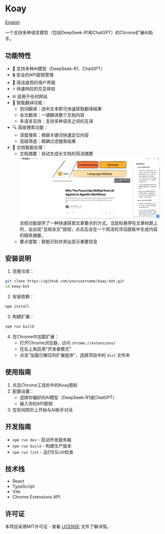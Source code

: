 # Koay

[English](./README.md)

一个支持多种语言模型（包括DeepSeek-R1和ChatGPT）的Chrome扩展AI助手。

## 功能特性

- 🤖 支持多种AI模型（DeepSeek-R1、ChatGPT）
- 🔒 安全的API密钥管理
- 🎨 简洁直观的用户界面
- ⚡ 快速响应的交互体验
- 🌐 适用于任何网站
- 🔄 智能翻译功能：
  - 划词翻译：选中文本即可快速获取翻译结果
  - 全文翻译：一键翻译整个文档内容
  - 多语言支持：支持多种语言之间的互译
- 🔍 高级搜索功能：
  - 深度搜索：根据关键词快速定位内容
  - 高级筛选：精确过滤搜索结果
- 📝 文档智能处理：
  - 文档摘要：自动生成长文档的简洁摘要
    ![总结功能](./docs/summary.png)
    总结功能提供了一种快速获取文章要点的方式。当鼠标悬停在文章标题上时，会出现"总结全文"按钮，点击后会在一个简洁的浮动面板中生成内容的精炼摘要。
  - 要点提取：智能识别并突出显示重要信息

## 安装说明

1. 克隆仓库：
```bash
git clone https://github.com/yourusername/koay-bot.git
cd koay-bot
```

2. 安装依赖：
```bash
npm install
```

3. 构建扩展：
```bash
npm run build
```

4. 在Chrome中加载扩展：
   - 打开Chrome浏览器，访问 `chrome://extensions/`
   - 在右上角启用"开发者模式"
   - 点击"加载已解压的扩展程序"，选择项目中的 `dist` 文件夹

## 使用指南

1. 点击Chrome工具栏中的Koay图标
2. 配置设置：
   - 选择你偏好的AI模型（DeepSeek-R1或ChatGPT）
   - 输入你的API密钥
3. 在任何网页上开始与AI助手对话

## 开发指南

- `npm run dev` - 启动开发服务器
- `npm run build` - 构建生产版本
- `npm run lint` - 运行ESLint检查

## 技术栈

- React
- TypeScript
- Vite
- Chrome Extensions API

## 许可证

本项目采用MIT许可证 - 查看 [LICENSE](./LICENSE) 文件了解详情。